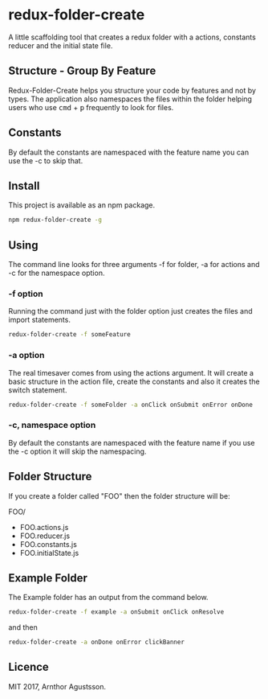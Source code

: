 # redux-folder-create
A little scaffolding tool that creates a redux folder with a actions, constants reducer and the initial state file.

## Structure - Group By Feature
Redux-Folder-Create helps you structure your code by features and not by types. The application also namespaces the files within the folder helping users who use <kbd>cmd</kbd> + <kbd>p</kbd> frequently to look for files.

## Constants
By default the constants are namespaced with the feature name you can use the -c to skip that.

## Install
This project is available as an npm package.
```sh
npm redux-folder-create -g
```

## Using
The command line looks for three arguments -f for folder, -a for actions and -c for the namespace option.

### -f option
Running the command just with the folder option just creates the files and import statements.

```sh
redux-folder-create -f someFeature
```

### -a option
The real timesaver comes from using the actions argument. It will create a basic structure in the action file, create the constants and also it creates the switch statement.

```sh
redux-folder-create -f someFolder -a onClick onSubmit onError onDone
```

### -c, namespace option
By default the constants are namespaced with the feature name if you use the -c option it will skip the namespacing.

## Folder Structure
If you create a folder called "FOO" then the folder structure will be:

FOO/
* FOO.actions.js
* FOO.reducer.js
* FOO.constants.js
* FOO.initialState.js

## Example Folder

The Example folder has an output from the command below.
```sh
redux-folder-create -f example -a onSubmit onClick onResolve
```
and then
```sh
redux-folder-create -a onDone onError clickBanner
```

## Licence
MIT 2017, Arnthor Agustsson.